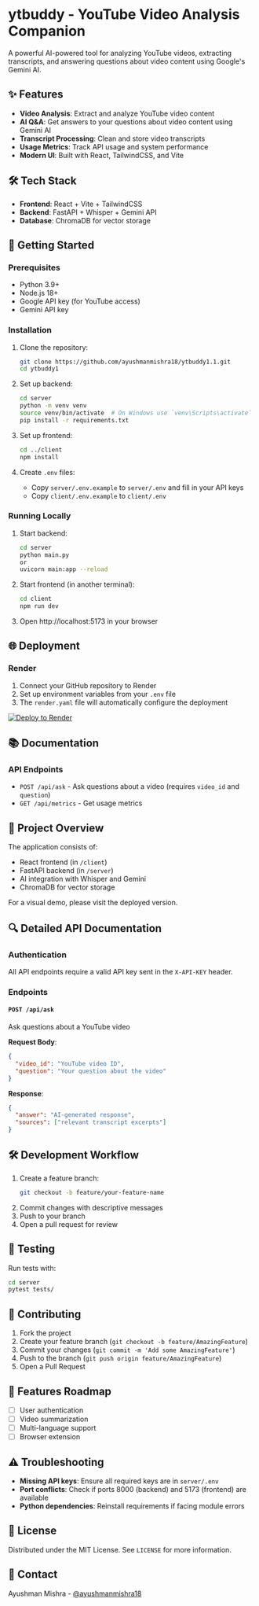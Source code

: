 # ytbuddy - YouTube Video Analysis Companion

A powerful AI-powered tool for analyzing YouTube videos, extracting transcripts, and answering questions about video content using Google's Gemini AI.

## ✨ Features
- **Video Analysis**: Extract and analyze YouTube video content
- **AI Q&A**: Get answers to your questions about video content using Gemini AI
- **Transcript Processing**: Clean and store video transcripts
- **Usage Metrics**: Track API usage and system performance
- **Modern UI**: Built with React, TailwindCSS, and Vite

## 🛠️ Tech Stack
- **Frontend**: React + Vite + TailwindCSS
- **Backend**: FastAPI + Whisper + Gemini API
- **Database**: ChromaDB for vector storage

## 🚀 Getting Started

### Prerequisites
- Python 3.9+
- Node.js 18+
- Google API key (for YouTube access)
- Gemini API key

### Installation
1. Clone the repository:
   ```bash
   git clone https://github.com/ayushmanmishra18/ytbuddy1.1.git
   cd ytbuddy1
   ```

2. Set up backend:
   ```bash
   cd server
   python -m venv venv
   source venv/bin/activate  # On Windows use `venv\Scripts\activate`
   pip install -r requirements.txt
   ```

3. Set up frontend:
   ```bash
   cd ../client
   npm install
   ```

4. Create `.env` files:
   - Copy `server/.env.example` to `server/.env` and fill in your API keys
   - Copy `client/.env.example` to `client/.env`

### Running Locally
1. Start backend:
   ```bash
   cd server
   python main.py
   or
   uvicorn main:app --reload
   ```

2. Start frontend (in another terminal):
   ```bash
   cd client
   npm run dev
   ```

3. Open http://localhost:5173 in your browser

## 🌐 Deployment

### Render
1. Connect your GitHub repository to Render
2. Set up environment variables from your `.env` file
3. The `render.yaml` file will automatically configure the deployment

[![Deploy to Render](https://render.com/images/deploy-to-render-button.svg)](https://render.com/deploy)

## 📚 Documentation

### API Endpoints
- `POST /api/ask` - Ask questions about a video (requires `video_id` and `question`)
- `GET /api/metrics` - Get usage metrics

## 📸 Project Overview

The application consists of:
- React frontend (in `/client`)
- FastAPI backend (in `/server`)
- AI integration with Whisper and Gemini
- ChromaDB for vector storage

For a visual demo, please visit the deployed version.

## 🔍 Detailed API Documentation

### Authentication
All API endpoints require a valid API key sent in the `X-API-KEY` header.

### Endpoints

#### `POST /api/ask`
Ask questions about a YouTube video

**Request Body**:
```json
{
  "video_id": "YouTube video ID",
  "question": "Your question about the video"
}
```

**Response**:
```json
{
  "answer": "AI-generated response",
  "sources": ["relevant transcript excerpts"]
}
```

## 🛠 Development Workflow

1. Create a feature branch:
   ```bash
   git checkout -b feature/your-feature-name
   ```
2. Commit changes with descriptive messages
3. Push to your branch
4. Open a pull request for review

## 🧪 Testing
Run tests with:
```bash
cd server
pytest tests/
```

## 🤝 Contributing
1. Fork the project
2. Create your feature branch (`git checkout -b feature/AmazingFeature`)
3. Commit your changes (`git commit -m 'Add some AmazingFeature'`)
4. Push to the branch (`git push origin feature/AmazingFeature`)
5. Open a Pull Request

## 🌟 Features Roadmap
- [ ] User authentication
- [ ] Video summarization
- [ ] Multi-language support
- [ ] Browser extension

## ⚠️ Troubleshooting
- **Missing API keys**: Ensure all required keys are in `server/.env`
- **Port conflicts**: Check if ports 8000 (backend) and 5173 (frontend) are available
- **Python dependencies**: Reinstall requirements if facing module errors

## 📄 License
Distributed under the MIT License. See `LICENSE` for more information.

## 📧 Contact
Ayushman Mishra - [@ayushmanmishra18](https://github.com/ayushmanmishra18)
